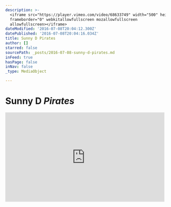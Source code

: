 ```yaml
---
description: >-
  <iframe src="https://player.vimeo.com/video/68633749" width="500" height="281"
  frameborder="0" webkitallowfullscreen mozallowfullscreen
  allowfullscreen></iframe>
dateModified: '2016-07-08T20:04:12.300Z'
datePublished: '2016-07-08T20:04:16.034Z'
title: Sunny D Pirates
author: []
starred: false
sourcePath: _posts/2016-07-08-sunny-d-pirates.md
inFeed: true
hasPage: false
inNav: false
_type: MediaObject

---
```

# Sunny D _Pirates_

<iframe src="https://player.vimeo.com/video/68633749" width="500" height="281" frameborder="0" webkitallowfullscreen mozallowfullscreen allowfullscreen\></iframe\>